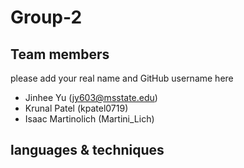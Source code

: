 # Group-2

## Team members 
please add your real name and GitHub username here

* Jinhee Yu (jy603@msstate.edu)
* Krunal Patel (kpatel0719)
* Isaac Martinolich (Martini_Lich)

## languages & techniques
